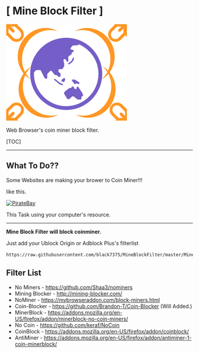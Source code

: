 # [ Mine Block Filter ]

![Logo](icon.PNG)

Web Browser's coin miner block filter.

[TOC]

* * *

## What To Do??

Some Websites are making your brower to Coin Miner!!!

like this.

[![PirateBay](http://img.youtube.com/vi/FXPm_KWBL2s/0.jpg)](https://youtu.be/FXPm_KWBL2s?t=227)

This Task using your computer's resource.

* * *

**Mine Block Filter will block coinminer.**

Just add your Ublock Origin or Adblock Plus's filterlist

	https://raw.githubusercontent.com/black7375/MineBlockFilter/master/MinerBlocker.txt

## Filter List
* No Miners - https://github.com/Shaa3/nominers
* Mining Blocker - http://mining-blocker.com/
* NoMiner - https://mybrowseraddon.com/block-miners.html
* Coin-Blocker - https://github.com/Brandon-T/Coin-Blocker
  (Will Added.)
* MinerBlock - https://addons.mozilla.org/en-US/firefox/addon/minerblock-no-coin-miners/
* No Coin - https://github.com/keraf/NoCoin
* CoinBlock  - https://addons.mozilla.org/en-US/firefox/addon/coinblock/
* AntiMiner - https://addons.mozilla.org/en-US/firefox/addon/antiminer-1-coin-minerblock/
